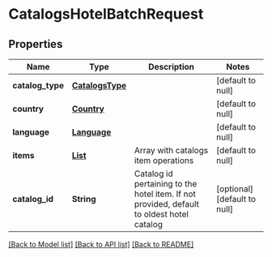 # CatalogsHotelBatchRequest
## Properties

| Name | Type | Description | Notes |
|------------ | ------------- | ------------- | -------------|
| **catalog\_type** | [**CatalogsType**](CatalogsType.md) |  | [default to null] |
| **country** | [**Country**](Country.md) |  | [default to null] |
| **language** | [**Language**](Language.md) |  | [default to null] |
| **items** | [**List**](CatalogsHotelBatchItem.md) | Array with catalogs item operations | [default to null] |
| **catalog\_id** | **String** | Catalog id pertaining to the hotel item. If not provided, default to oldest hotel catalog | [optional] [default to null] |

[[Back to Model list]](../README.md#documentation-for-models) [[Back to API list]](../README.md#documentation-for-api-endpoints) [[Back to README]](../README.md)

